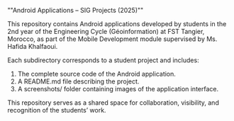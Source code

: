 ""Android Applications – SIG Projects (2025)""

This repository contains Android applications developed by students in the 2nd year of the Engineering Cycle (Géoinformation) at FST Tangier, Morocco, as part of the Mobile Development module supervised by Ms. Hafida Khalfaoui.

Each subdirectory corresponds to a student project and includes:
1. The complete source code of the Android application.
2. A README.md file describing the project.
3. A screenshots/ folder containing images of the application interface.

This repository serves as a shared space for collaboration, visibility, and recognition of the students’ work.
